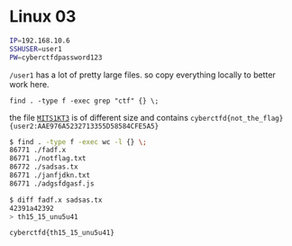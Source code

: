 # Linux 03
```bash
IP=192.168.10.6
SSHUSER=user1
PW=cyberctfdpassword123
```

`/user1` has a lot of pretty large files. so copy everything locally to better work here.

`find . -type f -exec grep "ctf" {} \;`

the file [`MITS1KT3`](files/MITS1KT3) is of different size and contains `cyberctfd{not_the_flag}{user2:AAE976A5232713355D58584CFE5A5}`

```bash
$ find . -type f -exec wc -l {} \;
86771 ./fadf.x
86771 ./notflag.txt
86772 ./sadsas.tx
86771 ./janfjdkn.txt
86771 ./adgsfdgasf.js

$ diff fadf.x sadsas.tx 
42391a42392
> th15_15_unu5u41
```

`cyberctfd{th15_15_unu5u41}`